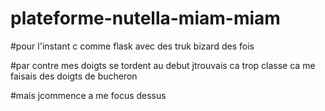 # plateforme-nutella-miam-miam

#pour l'instant c comme flask avec des truk bizard des fois

#par contre mes doigts se tordent au debut jtrouvais ca trop classe ca me faisais des doigts de bucheron

#mais jcommence a me focus dessus
